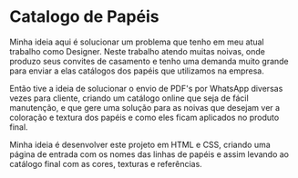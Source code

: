 # Catalogo de Papéis

Minha ideia aqui é solucionar um problema que tenho em meu atual trabalho como Designer.
Neste trabalho atendo muitas noivas, onde produzo seus convites de casamento e tenho uma demanda muito grande para enviar a elas catálogos dos papéis que utilizamos na empresa.

Então tive a ideia de solucionar o envio de PDF's por WhatsApp diversas vezes para cliente, criando um catálogo online que seja de fácil manutenção, e que gere uma solução para as noivas que desejam ver a coloração e textura dos papéis e como eles ficam aplicados no produto final.

Minha ideia é desenvolver este projeto em HTML e CSS, criando uma página de entrada com os nomes das linhas de papéis e assim levando ao catálogo final com as cores, texturas e referências.
